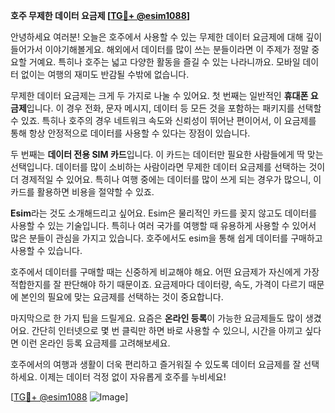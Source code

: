 **호주 무제한 데이터 요금제 [[TG💪+ @esim1088](https://t.me/s/esim1088)]**

안녕하세요 여러분! 오늘은 호주에서 사용할 수 있는 무제한 데이터 요금제에 대해 깊이 들어가서 이야기해볼게요. 해외에서 데이터를 많이 쓰는 분들이라면 이 주제가 정말 중요할 거예요. 특히나 호주는 넓고 다양한 활동을 즐길 수 있는 나라니까요. 모바일 데이터 없이는 여행의 재미도 반감될 수밖에 없습니다.

무제한 데이터 요금제는 크게 두 가지로 나눌 수 있어요. 첫 번째는 일반적인 **휴대폰 요금제**입니다. 이 경우 전화, 문자 메시지, 데이터 등 모든 것을 포함하는 패키지를 선택할 수 있죠. 특히나 호주의 경우 네트워크 속도와 신뢰성이 뛰어난 편이어서, 이 요금제를 통해 항상 안정적으로 데이터를 사용할 수 있다는 장점이 있습니다.

두 번째는 **데이터 전용 SIM 카드**입니다. 이 카드는 데이터만 필요한 사람들에게 딱 맞는 선택입니다. 데이터를 많이 소비하는 사람이라면 무제한 데이터 요금제를 선택하는 것이 더 경제적일 수 있어요. 특히나 여행 중에는 데이터를 많이 쓰게 되는 경우가 많으니, 이 카드를 활용하면 비용을 절약할 수 있죠.

**Esim**라는 것도 소개해드리고 싶어요. Esim은 물리적인 카드를 꽂지 않고도 데이터를 사용할 수 있는 기술입니다. 특히나 여러 국가를 여행할 때 유용하게 사용할 수 있어서 많은 분들이 관심을 가지고 있습니다. 호주에서도 esim을 통해 쉽게 데이터를 구매하고 사용할 수 있습니다.

호주에서 데이터를 구매할 때는 신중하게 비교해야 해요. 어떤 요금제가 자신에게 가장 적합한지를 잘 판단해야 하기 때문이죠. 요금제마다 데이터량, 속도, 가격이 다르기 때문에 본인의 필요에 맞는 요금제를 선택하는 것이 중요합니다.

마지막으로 한 가지 팁을 드릴게요. 요즘은 **온라인 등록**이 가능한 요금제들도 많이 생겼어요. 간단히 인터넷으로 몇 번 클릭만 하면 바로 사용할 수 있으니, 시간을 아끼고 싶다면 이런 온라인 등록 요금제를 고려해보세요.

호주에서의 여행과 생활이 더욱 편리하고 즐거워질 수 있도록 데이터 요금제를 잘 선택하세요. 이제는 데이터 걱정 없이 자유롭게 호주를 누비세요! 

[[TG💪+ @esim1088](https://t.me/s/esim1088) ![Image](https://i.postimg.cc/Y0z9fWf4/image.png)]